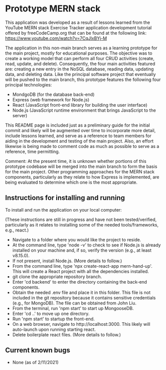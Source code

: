 # Prototype MERN stack

This application was developed as a result of lessons learned from the YouTube MERN stack Exercise Tracker application development tutorial offered by freeCodeCamp.org that can be found at the following link:  https://www.youtube.com/watch?v=7CqJlxBYj-M

The application in this non-main branch serves as a learning prototype for the main project, mostly for educational purposes.  The objective was to create a working model that can perform all four CRUD activities (create, read, update, and delete).  Consequently, the four main activities featured are: creating a new entry in the NoSQL database, reading data, updating data, and deleting data.  Like the principal software project that eventually will be pushed to the main branch, this prototype features the following four principal technologies:

- MondgoDB (for the database back-end)
- Express (web framework for Node.js)
- React (JavaScript front-end library for building the user interface)
- Node.js (JavaScript runtime environment that brings JavaScript to the server)

This README page is included just as a preliminary guide for the initial commit and likely will be augmented over time to incorporate more detail, include lessons learned, and serve as a reference to team members for aiding in the development and testing of the main project.  Also, an effort likewise is being made to comment code as much as possible to serve as a reference, time permitting.

Comment:  At the present time, it is unknown whether portions of this prototype codebase will be merged into the main branch to form the basis for the main project.  Other programming approaches for the MERN stack components, particularly as they relate to how Express is implemented, are being evaluated to determine which one is the most appropriate.

## Instructions for installing and running

To install and run the application on your local computer:

(These instructions are still in progress and have not been tested/verified, particularly as it relates to installing some of the needed tools/frameworks, e.g., react.)

- Navigate to a folder where you would like the project to reside.
- At the command line, type 'node -v' to check to see if Node.js is already installed on your machine and, if so, verify the version (e.g., at least v8.15.0).
- If not present, install Node.js.  (More details to follow.)
- From the command line, type 'npx create-react-app mern-hand-up'.  This will create a React project with all the dependencies installed.
- git clone the appropriate repository branch.
- Enter 'cd backend' to enter the directory containing the back-end components.
- Obtain the needed .env file and place it in this folder.  This file is not included in the git repository because it contains sensitive credentials (e.g., for MongoDB).  The file can be obtained from John Liu.  
- From the terminal, run 'npm start' to start up MongooseDB.
- Enter 'cd ..' to move up one directory.
- Run 'npm start' to startup the front-end.
- On a web browser, navigate to http://localhost:3000. This likely will auto-launch upon running starting react.
- Delete boilerplate react files.  (More details to follow.)

## Current known bugs

- None (as of 2/11/2021)